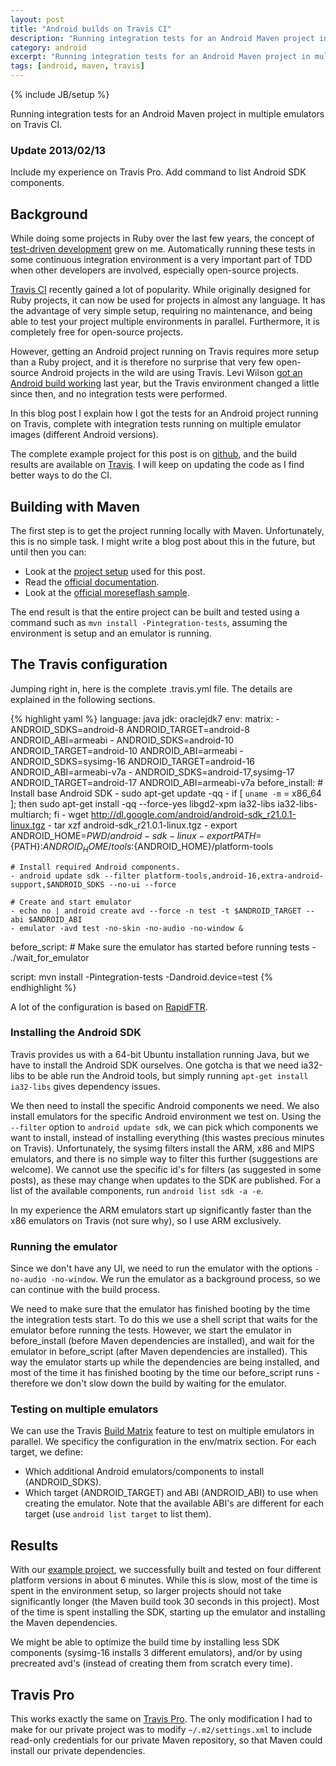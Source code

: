 ```yaml
---
layout: post
title: "Android builds on Travis CI"
description: "Running integration tests for an Android Maven project in multiple emulators on Travis CI."
category: android
excerpt: "Running integration tests for an Android Maven project in multiple emulators on Travis CI."
tags: [android, maven, travis]
---
```

{% include JB/setup %}

Running integration tests for an Android Maven project in multiple emulators on Travis CI.

### Update 2013/02/13

Include my experience on Travis Pro. Add command to list Android SDK components.

## Background

While doing some projects in Ruby over the last few years, the concept of [test-driven development][1] grew on me.
Automatically running these tests in some continuous integration environment is a very important part of TDD when
other developers are involved, especially open-source projects.

[Travis CI][2] recently gained a lot of popularity. While originally designed for Ruby projects, it can now be used
for projects in almost any language. It has the advantage of very simple setup, requiring no maintenance, and being
able to test your project multiple environments in parallel. Furthermore, it is completely free for open-source
projects.

However, getting an Android project running on Travis requires more setup than a Ruby project, and it is therefore
no surprise that very few open-source Android projects in the wild are using Travis. Levi Wilson
[got an Android build working][8] last year, but the Travis environment changed a little since then, and no
integration tests were performed.

In this blog post I explain how I got the tests for an Android project running on Travis, complete with integration
tests running on multiple emulator images (different Android versions).

The complete example project for this post is on [github][3], and the build results are available on [Travis][4]. I
will keep on updating the code as I find better ways to do the CI.

## Building with Maven

The first step is to get the project running locally with Maven. Unfortunately, this is no simple task. I might write
a blog post about this in the future, but until then you can:

 * Look at the [project setup][3] used for this post.
 * Read the [official documentation][5].
 * Look at the [official moreseflash sample][6].

The end result is that the entire project can be built and tested using a command such as
`mvn install -Pintegration-tests`, assuming the environment is setup and an emulator is running.

## The Travis configuration

Jumping right in, here is the complete .travis.yml file. The details are explained in the following sections.

{% highlight yaml %}
language: java
jdk: oraclejdk7
env:
    matrix:
    - ANDROID_SDKS=android-8            ANDROID_TARGET=android-8   ANDROID_ABI=armeabi
    - ANDROID_SDKS=android-10           ANDROID_TARGET=android-10  ANDROID_ABI=armeabi
    - ANDROID_SDKS=sysimg-16            ANDROID_TARGET=android-16  ANDROID_ABI=armeabi-v7a
    - ANDROID_SDKS=android-17,sysimg-17 ANDROID_TARGET=android-17  ANDROID_ABI=armeabi-v7a
before_install:
    # Install base Android SDK
    - sudo apt-get update -qq
    - if [ `uname -m` = x86_64 ]; then sudo apt-get install -qq --force-yes libgd2-xpm ia32-libs ia32-libs-multiarch; fi
    - wget http://dl.google.com/android/android-sdk_r21.0.1-linux.tgz
    - tar xzf android-sdk_r21.0.1-linux.tgz
    - export ANDROID_HOME=$PWD/android-sdk-linux
    - export PATH=${PATH}:${ANDROID_HOME}/tools:${ANDROID_HOME}/platform-tools

    # Install required Android components.
    - android update sdk --filter platform-tools,android-16,extra-android-support,$ANDROID_SDKS --no-ui --force

    # Create and start emulator
    - echo no | android create avd --force -n test -t $ANDROID_TARGET --abi $ANDROID_ABI
    - emulator -avd test -no-skin -no-audio -no-window &

before_script:
    # Make sure the emulator has started before running tests
    - ./wait_for_emulator

script: mvn install -Pintegration-tests -Dandroid.device=test
{% endhighlight %}

A lot of the configuration is based on [RapidFTR][7].

### Installing the Android SDK

Travis provides us with a 64-bit Ubuntu installation running Java, but we have to install the Android SDK ourselves.
One gotcha is that we need ia32-libs to be able run the Android tools, but simply running `apt-get install ia32-libs`
gives dependency issues.

We then need to install the specific Android components we need. We also install emulators for the specific Android
environment we test on. Using the `--filter` option to `android update sdk`, we can pick which components we want to
install, instead of installing everything (this wastes precious minutes on Travis).
Unfortunately, the sysimg filters install the ARM, x86 and MIPS emulators, and there is no simple way to filter this
further (suggestions are welcome). We cannot use the specific id's for filters (as suggested in some posts), as these
may change when updates to the SDK are published. For a list of the available components, run `android list sdk -a -e`.

In my experience the ARM emulators start up significantly faster than the x86 emulators on Travis (not sure why),
 so I use ARM exclusively.

### Running the emulator

Since we don't have any UI, we need to run the emulator with the options `-no-audio -no-window`. We run the emulator 
as a background process, so we can continue with the build process.

We need to make sure that the emulator has finished booting by the time the integration tests start. To do this we use
a shell script that waits for the emulator before running the tests. However, we start the emulator in before_install
(before Maven dependencies are installed), and wait for the emulator in before_script (after Maven dependencies are 
installed). This way the emulator starts up while the dependencies are being installed, and most of the time it has
finished booting by the time our before_script runs - therefore we don't slow down the build by waiting for the emulator.

### Testing on multiple emulators

We can use the Travis [Build Matrix][9] feature to test on multiple emulators in parallel. We specificy the configuration
in the env/matrix section. For each target, we define:

 * Which additional Android emulators/components to install (ANDROID_SDKS).
 * Which target (ANDROID_TARGET) and ABI (ANDROID_ABI) to use when creating the emulator. Note that the available ABI's
   are different for each target (use `android list target` to list them).

## Results

With our [example project][4], we successfully built and tested on four different platform versions in about 6 minutes.
While this is slow, most of the time is spent in the environment setup, so larger projects should not take significantly
longer (the Maven build took 30 seconds in this project). Most of the time is spent installing the SDK, starting up the
 emulator and installing the Maven dependencies.

We might be able to optimize the build time by installing less SDK components (sysimg-16 installs 3 different emulators),
and/or by using precreated avd's (instead of creating them from scratch every time).

## Travis Pro

This works exactly the same on [Travis Pro][10]. The only modification I had to make for our private project
was to modify `~/.m2/settings.xml` to include read-only credentials for our private Maven repository, so that
Maven could install our private dependencies.


 [1]: http://en.wikipedia.org/wiki/Test-driven_development
 [2]: https://travis-ci.org
 [3]: https://github.com/embarkmobile/android-maven-example
 [4]: https://travis-ci.org/embarkmobile/android-maven-example
 [5]: http://code.google.com/p/maven-android-plugin/wiki/GettingStarted
 [6]: https://github.com/jayway/maven-android-plugin-samples/tree/master/morseflash
 [7]: https://github.com/rapidftr/RapidFTR---Android/blob/master/.travis.yml
 [8]: http://levi-wilson.blogspot.com/2012/06/maven-android-travis-ci-and-more.html
 [9]: http://about.travis-ci.org/docs/user/build-configuration/#The-Build-Matrix
 [10]: http://travis-ci.com
